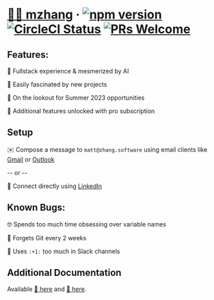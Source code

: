 # [🧑‍💻 mzhang](https://zhang.software/) &middot; [![npm version](https://img.shields.io/npm/v/react.svg?style=flat)](https://www.npmjs.com/package/react) [![CircleCI Status](https://circleci.com/gh/facebook/react.svg?style=shield&circle-token=:circle-token)](https://circleci.com/gh/facebook/react) [![PRs Welcome](https://img.shields.io/badge/PRs-welcome-brightgreen.svg)](https://reactjs.org/docs/how-to-contribute.html#your-first-pull-request)

## Features:

:pancakes: Fullstack experience & mesmerized by AI

:dizzy: Easily fascinated by new projects

:telescope: On the lookout for Summer 2023 opportunities

:gem: Additional features unlocked with pro subscription

## Setup

:envelope: Compose a message to `matt@zhang.software` using email clients like [Gmail](gmail.com) or [Outlook](outlook.com)

-- or --

:handshake: Connect directly using [LinkedIn](https://www.linkedin.com/in/mattzhang-/)

## Known Bugs:

:nerd_face:	Spends too much time obsessing over variable names

:facepalm: Forgets Git every 2 weeks

:speak_no_evil: Uses `:+1:` too much in Slack channels


## Additional Documentation

Available [:link: here](https://zhang.software/) and [:receipt: here](https://github.com/mzhang/resume/resume.pdf). 
